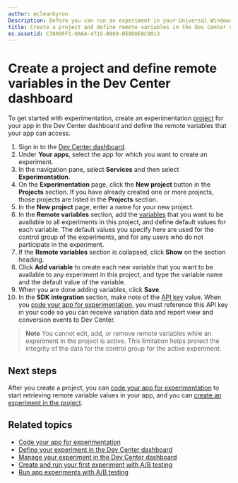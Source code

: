 ```yaml
---
author: mcleanbyron
Description: Before you can run an experiment in your Universal Windows Platform (UWP) app with A/B testing, you must create a project and define your remote variables in the Dev Center dashboard.
title: Create a project and define remote variables in the Dev Center dashboard
ms.assetid: C3809FF1-0A6A-4715-B989-BE9D0E8C9013
---
```


# Create a project and define remote variables in the Dev Center dashboard

To get started with experimentation, create an experimentation [project](run-app-experiments-with-a-b-testing.md#terms) for your app in the Dev Center dashboard and define the remote variables that your app can access.

1. Sign in to the [Dev Center dashboard](https://dev.windows.com/overview).
2. Under **Your apps**, select the app for which you want to create an experiment.
3. In the navigation pane, select **Services** and then select **Experimentation**.
4. On the **Experimentation** page, click the **New project** button in the **Projects** section. If you have already created one or more projects, those projects are listed in the **Projects** section.
5. In the **New project** page, enter a name for your new project.
6. In the **Remote variables** section, add the [variables](run-app-experiments-with-a-b-testing.md#terms) that you want to be available to all experiments in this project, and define default values for each variable. The default values you specify here are used for the control group of the experiments, and for any users who do not participate in the experiment.
  1. If the **Remote variables** section is collapsed, click **Show** on the section heading.
  2. Click **Add variable** to create each new variable that you want to be available to any experiment in this project, and type the variable name and the default value of the variable.
  3. When you are done adding variables, click **Save**.
3. In the **SDK integration** section, make note of the [API key](run-app-experiments-with-a-b-testing.md#terms) value. When you [code your app for experimentation](code-your-experiment-in-your-app.md), you must reference this API key in your code so you can receive variation data and report view and conversion events to Dev Center.

>**Note** You cannot edit, add, or remove remote variables while an experiment in the project is active. This limitation helps protect the integrity of the data for the control group for the active experiment.


## Next steps

After you create a project, you can [code your app for experimentation](code-your-experiment-in-your-app.md) to start retrieving remote variable values in your app, and you can [create an experiment in the project](define-your-experiment-in-the-dev-center-dashboard.md).

## Related topics

* [Code your app for experimentation](code-your-experiment-in-your-app.md)
* [Define your experiment in the Dev Center dashboard](define-your-experiment-in-the-dev-center-dashboard.md)
* [Manage your experiment in the Dev Center dashboard](manage-your-experiment.md)
* [Create and run your first experiment with A/B testing](create-and-run-your-first-experiment-with-a-b-testing.md)
* [Run app experiments with A/B testing](run-app-experiments-with-a-b-testing.md)
